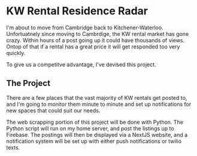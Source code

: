 # KW Rental Residence Radar

I'm about to move from Cambridge back to Kitchener-Waterloo. Unfortuatnely since moving to Cambrdige, the KW rental market has gone crazy. Within hours of a post going up it could have thousands of views. Ontop of that if a rental has a great price it will get responded too very quickly.

To give us a competitve advantage, I've devised this project.

## The Project

There are a few places that the vast majority of KW rentals get posted to, and I'm going to monitor them minute to minute and set up notifications for new spaces that could suit our needs.

The web scrapping portion of this project will be done with Python. The Python script will run on my home server, and post the listings up to Firebase. The postings will then be displayed via a NextJS website, and a notification system will be set up with either push notifications or twilio texts.